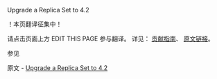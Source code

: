  Upgrade a Replica Set to 4.2

 ！本页翻译征集中！

请点击页面上方 EDIT THIS PAGE 参与翻译。
详见：
[贡献指南]( https://github.com/JinMuInfo/MongoDB-Manual-zh/blob/master/CONTRIBUTING.md )、
[原文链接](  https://docs.mongodb.com/manual/release-notes/4.2-upgrade-replica-set/  )。

 参见

原文 - [Upgrade a Replica Set to 4.2]( https://docs.mongodb.com/manual/release-notes/4.2-upgrade-replica-set/ )

